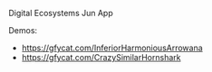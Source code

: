 Digital Ecosystems Jun App

Demos:

- https://gfycat.com/InferiorHarmoniousArrowana
- https://gfycat.com/CrazySimilarHornshark

